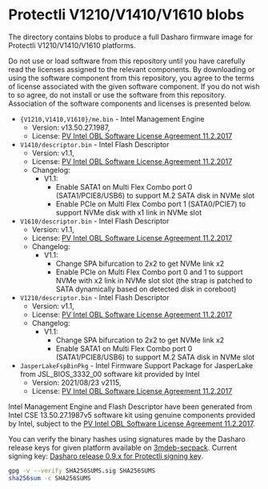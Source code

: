 # Protectli V1210/V1410/V1610 blobs

The directory contains blobs to produce a full Dasharo firmware image
for Protectli V1210/V1410/V1610 platforms.

Do not use or load software from this repository until you have carefully read
the licenses assigned to the relevant components. By downloading or using the
software component from this repository, you agree to the terms of license
associated with the given software component. If you do not wish to so agree,
do not install or use the software from this repository. Association of the
software components and licenses is presented below.

* `{V1210,V1410,V1610}/me.bin` - Intel Management Engine
  * Version: v13.50.27.1987,
  * License: [PV Intel OBL Software License Agreement 11.2.2017][INTEL SLA]
* `V1410/descriptor.bin` - Intel Flash Descriptor
  * Version: v1.1,
  * License: [PV Intel OBL Software License Agreement 11.2.2017][INTEL SLA]
  * Changelog:
    * V1.1:
      * Enable SATA1 on Multi Flex Combo port 0 (SATA1/PCIE8/USB6) to support
        M.2 SATA disk in NVMe slot
      * Enable PCIe on Multi Flex Combo port 1 (SATA0/PCIE7) to support
        NVMe disk with x1 link in NVMe slot
* `V1610/descriptor.bin` - Intel Flash Descriptor
  * Version: v1.1,
  * License: [PV Intel OBL Software License Agreement 11.2.2017][INTEL SLA]
  * Changelog:
    * V1.1:
      * Change SPA bifurcation to 2x2 to get NVMe link x2
      * Enable PCIe on Multi Flex Combo port 0 and 1 to support NVMe with x2
        link in NVMe slot slot (the strap is patched to SATA dynamically based
        on detected disk in coreboot)
* `V1210/descriptor.bin` - Intel Flash Descriptor
  * Version: v1.1,
  * License: [PV Intel OBL Software License Agreement 11.2.2017][INTEL SLA]
  * Changelog:
    * V1.1:
      * Change SPA bifurcation to 2x2 to get NVMe link x2
      * Enable SATA1 on Multi Flex Combo port 0 (SATA1/PCIE8/USB6) to support
        M.2 SATA disk in NVMe slot
* `JasperLakeFspBinPkg` - Intel Firmware Support Package for JasperLake from
  JSL_BIOS_3332_00 software kit provided by Intel
  * Version: 2021/08/23 v2115,
  * License: [PV Intel OBL Software License Agreement 11.2.2017][INTEL SLA]

Intel Management Engine and Flash Descriptor have been generated from Intel
CSE 13.50.27.1987v5 software kit using genuine components provided by Intel,
subject to the [PV Intel OBL Software License Agreement 11.2.2017][INTEL SLA].

You can verify the binary hashes using signatures made by the Dasharo release
keys for given platform available on
[3mdeb-secpack](https://github.com/3mdeb/3mdeb-secpack). Current signing key:
[Dasharo release 0.9.x for Protectli signing key][KEY].

```bash
gpg -v --verify SHA256SUMS.sig SHA256SUMS
sha256sum -c SHA256SUMS
```

[INTEL SLA]: ../../licenses/pv%20intel%20obl%20software%20license%20agreement%2011.2.2017.pdf
[KEY]: https://github.com/3mdeb/3mdeb-secpack/blob/master/customer-keys/protectli/release-keys/dasharo-release-0.9.x-for-protectli-signing-key.asc
